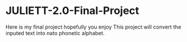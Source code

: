 # JULIETT-2.0-Final-Project
Here is my final project hopefully you enjoy
This project will convert the inputed text into nato phonetic alphabet.
